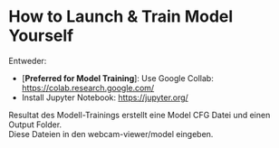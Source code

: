 # How to Launch & Train Model Yourself

Entweder:
* [**Preferred for Model Training**]: Use Google Collab: https://colab.research.google.com/
* Install Jupyter Notebook: https://jupyter.org/

Resultat des Modell-Trainings erstellt eine Model CFG Datei und einen Output Folder.  
Diese Dateien in den webcam-viewer/model eingeben.
